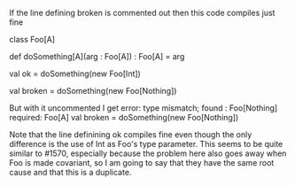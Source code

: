 If the line defining broken is commented out then this code compiles just fine

  class Foo[A]
  
  def doSomething[A](arg : Foo[A]) : Foo[A] = arg
  
  val ok = doSomething(new Foo[Int])

  val broken = doSomething(new Foo[Nothing])

But with it uncommented I get
error: type mismatch;
 found   : Foo[Nothing]
 required: Foo[A]
         val broken = doSomething(new Foo[Nothing])


Note that the line definining ok compiles fine even though the only difference is the use of Int as Foo's type parameter.
This seems to be quite similar to #1570, especially because the problem here also goes away when Foo is made covariant, so I am going to say that they have the same root cause and that this is a duplicate.
